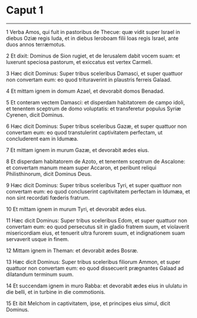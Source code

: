 # Caput 1

***

1 Verba Amos, qui fuit in pastoribus de Thecue: quæ vidit super Israel in diebus Oziæ regis Iuda, et in diebus Ieroboam filii Ioas regis Israel, ante duos annos terræmotus.

2 Et dixit: Dominus de Sion rugiet, et de Ierusalem dabit vocem suam: et luxerunt speciosa pastorum, et exiccatus est vertex Carmeli.

3 Hæc dicit Dominus: Super tribus sceleribus Damasci, et super quattuor non convertam eum: eo quod trituraverint in plaustris ferreis Galaad.

4 Et mittam ignem in domum Azael, et devorabit domos Benadad.

5 Et conteram vectem Damasci: et disperdam habitatorem de campo idoli, et tenentem sceptrum de domo voluptatis: et transferetur populus Syriæ Cyrenen, dicit Dominus.

6 Hæc dicit Dominus: Super tribus sceleribus Gazæ, et super quattuor non convertam eum: eo quod transtulerint captivitatem perfectam, ut concluderent eam in Idumæa.

7 Et mittam ignem in murum Gazæ, et devorabit ædes eius.

8 Et disperdam habitatorem de Azoto, et tenentem sceptrum de Ascalone: et convertam manum meam super Accaron, et peribunt reliqui Philisthinorum, dicit Dominus Deus.

9 Hæc dicit Dominus: Super tribus sceleribus Tyri, et super quattuor non convertam eum: eo quod concluserint captivitatem perfectam in Idumæa, et non sint recordati fœderis fratrum.

10 Et mittam ignem in murum Tyri, et devorabit ædes eius.

11 Hæc dicit Dominus: Super tribus sceleribus Edom, et super quattuor non convertam eum: eo quod persecutus sit in gladio fratrem suum, et violaverit misericordiam eius, et tenuerit ultra furorem suum, et indignationem suam servaverit usque in finem.

12 Mittam ignem in Theman: et devorabit ædes Bosræ.

13 Hæc dicit Dominus: Super tribus sceleribus filiorum Ammon, et super quattuor non convertam eum: eo quod dissecuerit prægnantes Galaad ad dilatandum terminum suum.

14 Et succendam ignem in muro Rabba: et devorabit ædes eius in ululatu in die belli, et in turbine in die commotionis.

15 Et ibit Melchom in captivitatem, ipse, et principes eius simul, dicit Dominus.

